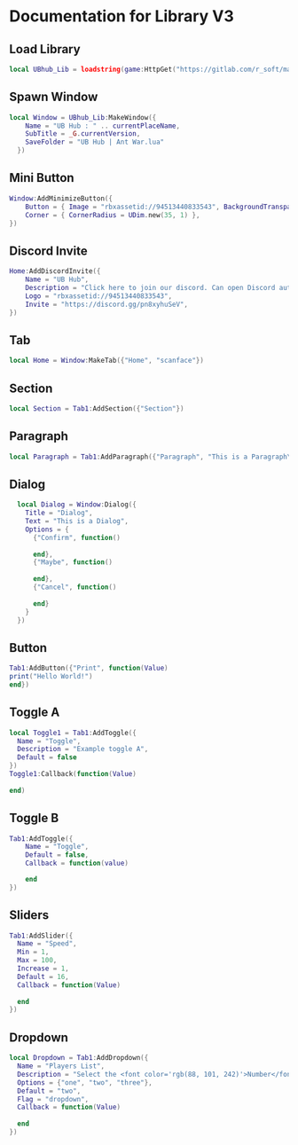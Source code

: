 # Documentation for Library V3

## Load Library
```lua
local UBhub_Lib = loadstring(game:HttpGet("https://gitlab.com/r_soft/main/-/raw/main/Library/V3.lua"))()
```

## Spawn Window
```lua
local Window = UBhub_Lib:MakeWindow({
    Name = "UB Hub : " .. currentPlaceName,
    SubTitle = _G.currentVersion,
    SaveFolder = "UB Hub | Ant War.lua"
  })
```
## Mini Button
```lua
Window:AddMinimizeButton({
    Button = { Image = "rbxassetid://94513440833543", BackgroundTransparency = 0 },
    Corner = { CornerRadius = UDim.new(35, 1) },
})
```

## Discord Invite
```lua
Home:AddDiscordInvite({
    Name = "UB Hub",
    Description = "Click here to join our discord. Can open Discord automatically if executor has requests function.",
    Logo = "rbxassetid://94513440833543",
    Invite = "https://discord.gg/pn8xyhuSeV",
})
```

## Tab
```lua
local Home = Window:MakeTab({"Home", "scanface"})
```

## Section
```lua
local Section = Tab1:AddSection({"Section"})
```

## Paragraph
```lua
local Paragraph = Tab1:AddParagraph({"Paragraph", "This is a Paragraph\nSecond Line"})
```
## Dialog
```lua
  local Dialog = Window:Dialog({
    Title = "Dialog",
    Text = "This is a Dialog",
    Options = {
      {"Confirm", function()
        
      end},
      {"Maybe", function()
        
      end},
      {"Cancel", function()
        
      end}
    }
  })
```
## Button
```lua
Tab1:AddButton({"Print", function(Value)
print("Hello World!")
end})
```
## Toggle A
```lua
local Toggle1 = Tab1:AddToggle({
  Name = "Toggle",
  Description = "Example toggle A",
  Default = false 
})
Toggle1:Callback(function(Value)
 
end)
```



## Toggle B
```lua
Tab1:AddToggle({
    Name = "Toggle",
    Default = false,
    Callback = function(value)

    end
})
```



## Sliders
```lua
Tab1:AddSlider({
  Name = "Speed",
  Min = 1,
  Max = 100,
  Increase = 1,
  Default = 16,
  Callback = function(Value)
  
  end
})
```

## Dropdown
```lua
local Dropdown = Tab1:AddDropdown({
  Name = "Players List",
  Description = "Select the <font color='rgb(88, 101, 242)'>Number</font>",
  Options = {"one", "two", "three"},
  Default = "two",
  Flag = "dropdown",
  Callback = function(Value)
    
  end
})
```

